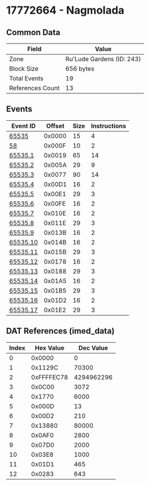 # 17772664 - Nagmolada

## Common Data

| Field            | Value                     |
|------------------|---------------------------|
| Zone             | Ru'Lude Gardens (ID: 243) |
| Block Size       | 656 bytes                 |
| Total Events     | 19                        |
| References Count | 13                        |

## Events

| Event ID                  | Offset   |   Size |   Instructions |
|---------------------------|----------|--------|----------------|
| [65535](./65535.md)       | 0x0000   |     15 |              4 |
| [58](./58.md)             | 0x000F   |     10 |              2 |
| [65535.1](./65535.1.md)   | 0x0019   |     65 |             14 |
| [65535.2](./65535.2.md)   | 0x005A   |     29 |              9 |
| [65535.3](./65535.3.md)   | 0x0077   |     90 |             14 |
| [65535.4](./65535.4.md)   | 0x00D1   |     16 |              2 |
| [65535.5](./65535.5.md)   | 0x00E1   |     29 |              3 |
| [65535.6](./65535.6.md)   | 0x00FE   |     16 |              2 |
| [65535.7](./65535.7.md)   | 0x010E   |     16 |              2 |
| [65535.8](./65535.8.md)   | 0x011E   |     29 |              3 |
| [65535.9](./65535.9.md)   | 0x013B   |     16 |              2 |
| [65535.10](./65535.10.md) | 0x014B   |     16 |              2 |
| [65535.11](./65535.11.md) | 0x015B   |     29 |              3 |
| [65535.12](./65535.12.md) | 0x0178   |     16 |              2 |
| [65535.13](./65535.13.md) | 0x0188   |     29 |              3 |
| [65535.14](./65535.14.md) | 0x01A5   |     16 |              2 |
| [65535.15](./65535.15.md) | 0x01B5   |     29 |              3 |
| [65535.16](./65535.16.md) | 0x01D2   |     16 |              2 |
| [65535.17](./65535.17.md) | 0x01E2   |     29 |              3 |

## DAT References (imed_data)

|   Index | Hex Value   |   Dec Value |
|---------|-------------|-------------|
|       0 | 0x0000      |           0 |
|       1 | 0x1129C     |       70300 |
|       2 | 0xFFFFEC78  |  4294962296 |
|       3 | 0x0C00      |        3072 |
|       4 | 0x1770      |        6000 |
|       5 | 0x000D      |          13 |
|       6 | 0x00D2      |         210 |
|       7 | 0x13880     |       80000 |
|       8 | 0x0AF0      |        2800 |
|       9 | 0x07D0      |        2000 |
|      10 | 0x03E8      |        1000 |
|      11 | 0x01D1      |         465 |
|      12 | 0x0283      |         643 |
